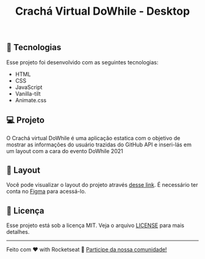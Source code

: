 <h1 align="center">
  Crachá Virtual DoWhile - Desktop
</h1>

</p>
<br>

## 🚀 Tecnologias

Esse projeto foi desenvolvido com as seguintes tecnologias:

- HTML
- CSS
- JavaScript
- Vanilla-tilt
- Animate.css

## 💻 Projeto

O Crachá virtual DoWhile é uma aplicação estatica com o objetivo de mostrar as informações do usuário trazidas do GitHub API e inseri-lás em um layout com a cara do evento DoWhile 2021

## 🔖 Layout

Você pode visualizar o layout do projeto através [desse link](<https://www.figma.com/file/9Z2vxc8VTRuZpYjFalCMAl/Badge-Do-While2021-(Copy)?node-id=0%3A1>). É necessário ter conta no [Figma](https://figma.com) para acessá-lo.

## :memo: Licença

Esse projeto está sob a licença MIT. Veja o arquivo [LICENSE](.github/LICENSE.md) para mais detalhes.

---

Feito com ♥ with Rocketseat :wave: [Participe da nossa comunidade!](https://discordapp.com/invite/gCRAFhc)

